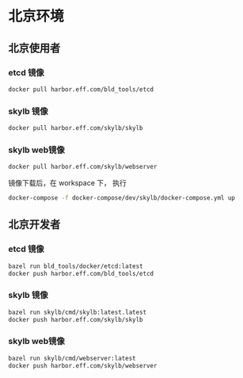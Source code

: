 # 北京环境

## 北京使用者

### etcd 镜像

```bash
docker pull harbor.eff.com/bld_tools/etcd
```

### skylb 镜像

```bash
docker pull harbor.eff.com/skylb/skylb
```

### skylb web镜像

```bash
docker pull harbor.eff.com/skylb/webserver
```

镜像下载后，在 workspace 下， 执行

```bash
docker-compose -f docker-compose/dev/skylb/docker-compose.yml up
```

## 北京开发者

### etcd 镜像

```bash
bazel run bld_tools/docker/etcd:latest
docker push harbor.eff.com/bld_tools/etcd
```

### skylb 镜像

```bash
bazel run skylb/cmd/skylb:latest.latest
docker push harbor.eff.com/skylb/skylb
```

### skylb web镜像

```bash
bazel run skylb/cmd/webserver:latest
docker push harbor.eff.com/skylb/webserver
```
